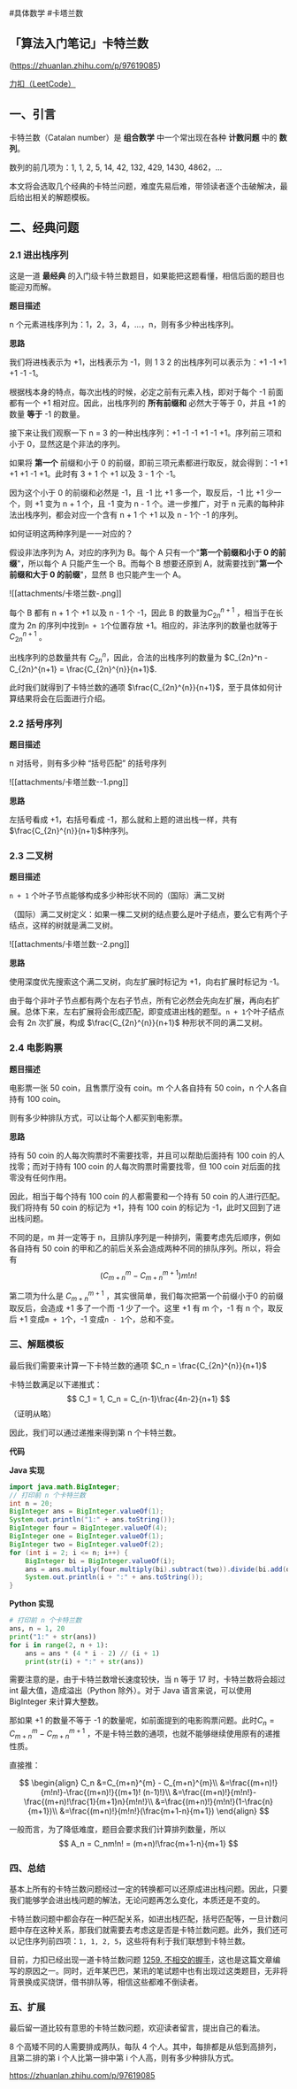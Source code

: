 #具体数学  #卡塔兰数

## 「算法入门笔记」卡特兰数
(https://zhuanlan.zhihu.com/p/97619085)

[力扣（LeetCode）](https://www.zhihu.com/org/ling-kou-leetcode)

 

## **一、引言**

卡特兰数（Catalan number）是 **组合数学** 中一个常出现在各种 **计数问题** 中的 **数列**。

​数列的前几项为：1, 1, 2, 5, 14, 42, 132, 429, 1430, 4862，...

本文将会选取几个经典的卡特兰问题，难度先易后难，带领读者逐个击破解决，最后给出相关的解题模板。

  

## 二、**经典问题**

### **2.1 进出栈序列**

这是一道 **最经典** 的入门级卡特兰数题目，如果能把这题看懂，相信后面的题目也能迎刃而解。

**题目描述**

n 个元素进栈序列为：1，2，3，4，...，n，则有多少种出栈序列。

**思路**

我们将进栈表示为 +1，出栈表示为 -1，则 1 3 2 的出栈序列可以表示为：+1 -1 +1 +1 -1 -1。



根据栈本身的特点，每次出栈的时候，必定之前有元素入栈，即对于每个 -1 前面都有一个 +1 相对应。因此，出栈序列的 **所有前缀和** 必然大于等于 0，并且 +1 的数量 **等于** -1 的数量。

接下来让我们观察一下 n = 3 的一种出栈序列：+1 -1 -1 +1 -1 +1。序列前三项和小于 0，显然这是个非法的序列。

如果将 **第一个** 前缀和小于 0 的前缀，即前三项元素都进行取反，就会得到：-1 +1 +1 +1 -1 +1。此时有 3 + 1 个 +1 以及 3 - 1 个 -1。

因为这个小于 0 的前缀和必然是 -1，且 -1 比 +1 多一个，取反后，-1 比 +1 少一个，则 +1 变为 n + 1 个，且 -1 变为 n - 1 个。进一步推广，对于 n 元素的每种非法出栈序列，都会对应一个含有 n + 1 个 +1 以及 n - 1个 -1 的序列。

如何证明这两种序列是一一对应的？

假设非法序列为 A，对应的序列为 B。每个 A 只有一个"**第一个前缀和小于 0 的前缀**"，所以每个 A 只能产生一个 B。而每个 B 想要还原到 A，就需要找到"**第一个前缀和大于 0 的前缀**"，显然 B 也只能产生一个 A。

![[attachments/卡塔兰数-.png]]

每个 B 都有 n + 1 个 +1 以及 n - 1 个 -1，因此 B 的数量为$C_{2n}^{n+1}$
，相当于在长度为 2n 的序列中找到`n + 1`个位置存放 +1。相应的，非法序列的数量也就等于$C_{2n}^{n+1}$ 。

出栈序列的总数量共有 $C_{2n}^{n}$，因此，合法的出栈序列的数量为 $C_{2n}^n - C_{2n}^{n+1} = \frac{C_{2n}^{n}}{n+1}$.

此时我们就得到了卡特兰数的通项 $\frac{C_{2n}^{n}}{n+1}$，至于具体如何计算结果将会在后面进行介绍。

  

### **2.2 括号序列**

**题目描述**

n 对括号，则有多少种 “括号匹配” 的括号序列

![[attachments/卡塔兰数--1.png]]

**思路**

左括号看成 +1，右括号看成 -1，那么就和上题的进出栈一样，共有 $\frac{C_{2n}^{n}}{n+1}$种序列。

### **2.3 二叉树**

**题目描述**

`n + 1` 个叶子节点能够构成多少种形状不同的（国际）满二叉树

（国际）满二叉树定义：如果一棵二叉树的结点要么是叶子结点，要么它有两个子结点，这样的树就是满二叉树。

![[attachments/卡塔兰数--2.png]]

**思路**

使用深度优先搜索这个满二叉树，向左扩展时标记为 +1，向右扩展时标记为 -1。

由于每个非叶子节点都有两个左右子节点，所有它必然会先向左扩展，再向右扩展。总体下来，左右扩展将会形成匹配，即变成进出栈的题型。`n + 1`个叶子结点会有 2n 次扩展，构成 $\frac{C_{2n}^{n}}{n+1}$ 种形状不同的满二叉树。


### **2.4 电影购票**

**题目描述**

电影票一张 50 coin，且售票厅没有 coin。m 个人各自持有 50 coin，n 个人各自持有 100 coin。

则有多少种排队方式，可以让每个人都买到电影票。

**思路**

持有 50 coin 的人每次购票时不需要找零，并且可以帮助后面持有 100 coin 的人找零；而对于持有 100 coin 的人每次购票时需要找零，但 100 coin 对后面的找零没有任何作用。

因此，相当于每个持有 100 coin 的人都需要和一个持有 50 coin 的人进行匹配。我们将持有 50 coin 的标记为 +1，持有 100 coin 的标记为 -1，此时又回到了进出栈问题。

不同的是，m 并一定等于 n，且排队序列是一种排列，需要考虑先后顺序，例如各自持有 50 coin 的甲和乙的前后关系会造成两种不同的排队序列。所以，将会有 
$$
(C_{m+n}^{m} - C_{m+n}^{m+1})m!n!
$$

第二项为什么是 $C_{m+n}^{m+1}$ ，其实很简单，我们每次把第一个前缀小于0 的前缀取反后，会造成 +1 多了一个而 -1 少了一个。这里 +1 有 m 个，-1 有 n 个，取反后 +1 变成`m + 1`个，-1 变成`n - 1`个，总和不变。

  

### **三、解题模板**

最后我们需要来计算一下卡特兰数的通项 $C_n = \frac{C_{2n}^{n}}{n+1}$ 

卡特兰数满足以下递推式：
$$
C_1 = 1, C_n = C_{n-1}\frac{4n-2}{n+1}
$$
（证明从略）

因此，我们可以通过递推来得到第 n 个卡特兰数。

  

**代码**

**Java 实现**

```java
import java.math.BigInteger;
// 打印前 n 个卡特兰数
int n = 20;
BigInteger ans = BigInteger.valueOf(1);
System.out.println("1:" + ans.toString());
BigInteger four = BigInteger.valueOf(4); 
BigInteger one = BigInteger.valueOf(1);
BigInteger two = BigInteger.valueOf(2);
for (int i = 2; i <= n; i++) {
    BigInteger bi = BigInteger.valueOf(i);
    ans = ans.multiply(four.multiply(bi).subtract(two)).divide(bi.add(one));
    System.out.println(i + ":" + ans.toString());
}
```

  

**Python 实现**

```python
# 打印前 n 个卡特兰数
ans, n = 1, 20
print("1:" + str(ans))
for i in range(2, n + 1):
    ans = ans * (4 * i - 2) // (i + 1)
    print(str(i) + ":" + str(ans))
```

需要注意的是，由于卡特兰数增长速度较快，当 n 等于 17 时，卡特兰数将会超过 int 最大值，造成溢出（Python 除外）。对于 Java 语言来说，可以使用 BigInteger 来计算大整数。

那如果 +1 的数量不等于 -1 的数量呢，如前面提到的电影购票问题。此时$C_n = C_{m+n}^m - C_{m+n}^{m+1}$ ，不是卡特兰数的通项，也就不能够继续使用原有的递推性质。

​直接推：

$$
\begin{align}
C_n
&=C_{m+n}^{m} - C_{m+n}^{m}\\
&=\frac{(m+n)!}{m!n!}-\frac{(m+n)!}{(m+1)! 
(n-1)!}\\
&=\frac{(m+n)!}{m!n!}-\frac{(m+n)!\frac{1}{m+1}n}{m!n!}\\
&=\frac{(m+n)!}{m!n!}(1-\frac{n}{m+1})\\
&=\frac{(m+n)!}{m!n!}(\frac{m+1-n}{m+1})
\end{align}
$$

一般而言，为了降低难度，题目会要求我们计算排列数量，所以
$$
A_n = C_nm!n! = (m+n)!\frac{m+1-n}{m+1}
$$
  

### **四、总结**

基本上所有的卡特兰数问题经过一定的转换都可以还原成进出栈问题。因此，只要我们能够学会进出栈问题的解法，无论问题再怎么变化，本质还是不变的。

卡特兰数问题中都会存在一种匹配关系，如进出栈匹配，括号匹配等，一旦计数问题中存在这种关系，那我们就需要去考虑这是否是卡特兰数问题。此外，我们还可以记住序列前四项：`1, 1, 2, 5`，这些将有利于我们联想到卡特兰数。

目前，力扣已经出现一道卡特兰数问题 [1259. 不相交的握手](https://link.zhihu.com/?target=https%3A//leetcode-cn.com/problems/handshakes-that-dont-cross/)，这也是这篇文章编写的原因之一。同时，近年某巴巴，某讯的笔试题中也有出现过这类题目，无非将背景换成买烧饼，借书排队等，相信这些都难不倒读者。

  

### **五、扩展**

最后留一道比较有意思的卡特兰数问题，欢迎读者留言，提出自己的看法。

8 个高矮不同的人需要排成两队，每队 4 个人。其中，每排都是从低到高排列，且第二排的第 i 个人比第一排中第 i 个人高，则有多少种排队方式。

  

https://zhuanlan.zhihu.com/p/97619085

